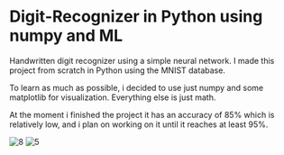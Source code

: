 # Digit-Recognizer in Python using numpy and ML


Handwritten digit recognizer using a simple neural network.
I made this project from scratch in Python using the MNIST database.

To learn as much as possible, i decided to use just numpy and some matplotlib for visualization.
Everything else is just math.

At the moment i finished the project it has an accuracy of 85% which is relatively low, and i plan on working on it until it reaches at least 95%.

![8](https://github.com/user-attachments/assets/71123ef9-9bb9-4b3e-a6d7-de2103312c25)
![5](https://github.com/user-attachments/assets/d446b733-7274-468b-be61-afc06904daec)
